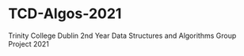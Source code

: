 # TCD-Algos-2021
 Trinity College Dublin 2nd Year Data Structures and Algorithms Group Project 2021
